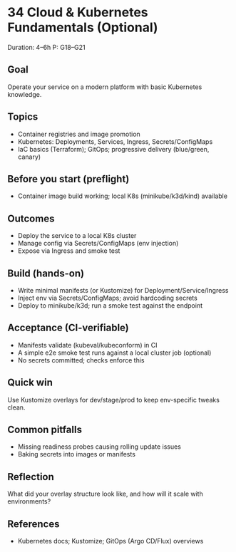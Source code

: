 # 34 Cloud & Kubernetes Fundamentals (Optional)

Duration: 4–6h
P: G18–G21

## Goal
Operate your service on a modern platform with basic Kubernetes knowledge.

## Topics
- Container registries and image promotion
- Kubernetes: Deployments, Services, Ingress, Secrets/ConfigMaps
- IaC basics (Terraform); GitOps; progressive delivery (blue/green, canary)

## Before you start (preflight)
- Container image build working; local K8s (minikube/k3d/kind) available

## Outcomes
- Deploy the service to a local K8s cluster
- Manage config via Secrets/ConfigMaps (env injection)
- Expose via Ingress and smoke test

## Build (hands-on)
- Write minimal manifests (or Kustomize) for Deployment/Service/Ingress
- Inject env via Secrets/ConfigMaps; avoid hardcoding secrets
- Deploy to minikube/k3d; run a smoke test against the endpoint

## Acceptance (CI-verifiable)
- Manifests validate (kubeval/kubeconform) in CI
- A simple e2e smoke test runs against a local cluster job (optional)
- No secrets committed; checks enforce this

## Quick win
Use Kustomize overlays for dev/stage/prod to keep env-specific tweaks clean.

## Common pitfalls
- Missing readiness probes causing rolling update issues
- Baking secrets into images or manifests

## Reflection
What did your overlay structure look like, and how will it scale with environments?

## References
- Kubernetes docs; Kustomize; GitOps (Argo CD/Flux) overviews
